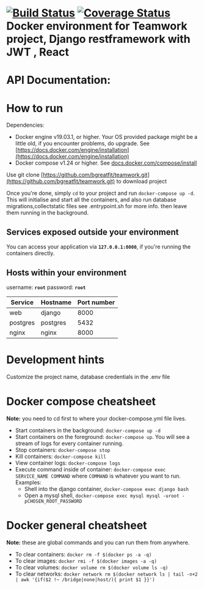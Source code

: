 [![Build Status](https://travis-ci.org/bgreatfit/teamwork.svg?branch=ft-useraccount-rest-endpoint-1111)](https://travis-ci.org/bgreatfit/teamwork) [![Coverage Status](https://coveralls.io/repos/github/bgreatfit/teamwork/badge.svg?branch=master)](https://coveralls.io/github/bgreatfit/teamwork?branch=master)
Docker environment for  Teamwork project, Django restframework with JWT , React
===========================================
# API Documentation:
# How to run
Dependencies:
  * Docker engine v19.03.1, or higher. Your OS provided package might be a little old, if you encounter problems, do upgrade. See [https://docs.docker.com/engine/installation](https://docs.docker.com/engine/installation)
  * Docker compose v1.24 or higher. See [docs.docker.com/compose/install](https://docs.docker.com/compose/install/)
  
Use git clone [https://github.com/bgreatfit/teamwork.git](https://github.com/bgreatfit/teamwork.git) to download project

Once you're done, simply `cd` to your project and run `docker-compose up -d`. This will initialise and start all the containers,
 and also run database migrations,collectstatic files see .entrypoint.sh for more info.
 then leave them running in the background.

## Services exposed outside your environment

You can access your application via **`127.0.0.1:8000`**, if you're running the containers directly.

## Hosts within your environment

username: **`root`**
password: **`root`**

Service|Hostname |Port number
-------|---------|-----------
web    |django   |8000
postgres|postgres |5432
nginx  |nginx    |8000


# Development hints

Customize the project name, database credentials in the .env file

# Docker compose cheatsheet

**Note:** you need to cd first to where your docker-compose.yml file lives.

  * Start containers in the background: `docker-compose up -d`
  * Start containers on the foreground: `docker-compose up`. You will see a stream of logs for every container running.
  * Stop containers: `docker-compose stop`
  * Kill containers: `docker-compose kill`
  * View container logs: `docker-compose logs`
  * Execute command inside of container: `docker-compose exec SERVICE_NAME COMMAND` where `COMMAND` is whatever you want to run. Examples:
    * Shell into the django container, `docker-compose exec django bash`
    * Open a mysql shell, `docker-compose exec mysql mysql -uroot -pCHOSEN_ROOT_PASSWORD`

# Docker general cheatsheet

**Note:** these are global commands and you can run them from anywhere.

  * To clear containers: `docker rm -f $(docker ps -a -q)`
  * To clear images: `docker rmi -f $(docker images -a -q)`
  * To clear volumes: `docker volume rm $(docker volume ls -q)`
  * To clear networks: `docker network rm $(docker network ls | tail -n+2 | awk '{if($2 !~ /bridge|none|host/){ print $1 }}')`
  

